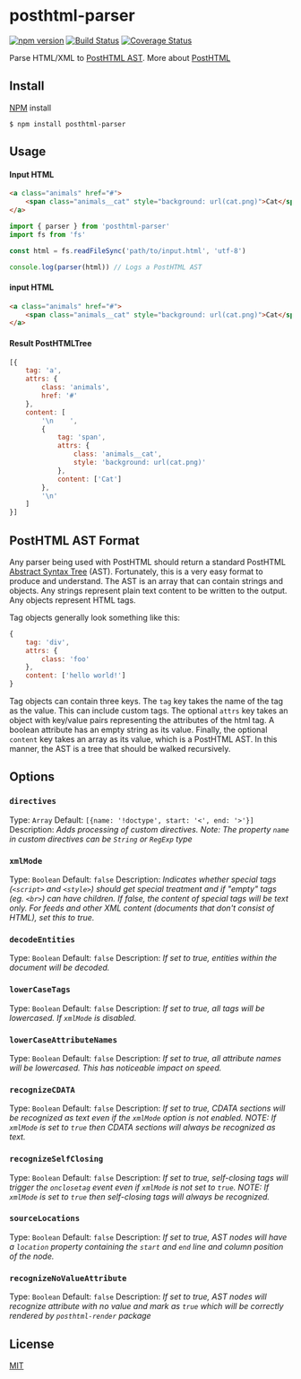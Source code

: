 # posthtml-parser
[![npm version](https://badge.fury.io/js/posthtml-parser.svg)](http://badge.fury.io/js/posthtml-parser)
[![Build Status](https://travis-ci.org/posthtml/posthtml-parser.svg?branch=master)](https://travis-ci.org/posthtml/posthtml-parser?branch=master)
[![Coverage Status](https://coveralls.io/repos/posthtml/posthtml-parser/badge.svg?branch=master)](https://coveralls.io/r/posthtml/posthtml-parser?branch=master)

Parse HTML/XML to [PostHTML AST](https://github.com/posthtml/posthtml-parser#posthtml-ast-format).
More about [PostHTML](https://github.com/posthtml/posthtml#readme)

## Install

[NPM](http://npmjs.com) install
```
$ npm install posthtml-parser
```

## Usage

#### Input HTML
```html
<a class="animals" href="#">
    <span class="animals__cat" style="background: url(cat.png)">Cat</span>
</a>
```
```js
import { parser } from 'posthtml-parser'
import fs from 'fs'

const html = fs.readFileSync('path/to/input.html', 'utf-8')

console.log(parser(html)) // Logs a PostHTML AST
```

#### input HTML
```html
<a class="animals" href="#">
    <span class="animals__cat" style="background: url(cat.png)">Cat</span>
</a>
```

#### Result PostHTMLTree
```js
[{
    tag: 'a',
    attrs: {
        class: 'animals',
        href: '#'
    },
    content: [
        '\n    ',
        {
            tag: 'span',
            attrs: {
                class: 'animals__cat',
                style: 'background: url(cat.png)'
            },
            content: ['Cat']
        },
        '\n'
    ]
}]
```

## PostHTML AST Format

Any parser being used with PostHTML should return a standard PostHTML [Abstract Syntax Tree](https://www.wikiwand.com/en/Abstract_syntax_tree) (AST). Fortunately, this is a very easy format to produce and understand. The AST is an array that can contain strings and objects. Any strings represent plain text content to be written to the output. Any objects represent HTML tags.

Tag objects generally look something like this:

```js
{
    tag: 'div',
    attrs: {
        class: 'foo'
    },
    content: ['hello world!']
}
```

Tag objects can contain three keys. The `tag` key takes the name of the tag as the value. This can include custom tags. The optional `attrs` key takes an object with key/value pairs representing the attributes of the html tag. A boolean attribute has an empty string as its value. Finally, the optional `content` key takes an array as its value, which is a PostHTML AST. In this manner, the AST is a tree that should be walked recursively.

## Options

### `directives`
Type: `Array`
Default: `[{name: '!doctype', start: '<', end: '>'}]`
Description: *Adds processing of custom directives. Note: The property ```name``` in custom directives can be ```String``` or ```RegExp``` type*

### `xmlMode`
Type: `Boolean`
Default: `false`
Description: *Indicates whether special tags (`<script>` and `<style>`) should get special treatment and if "empty" tags (eg. `<br>`) can have children. If false, the content of special tags will be text only. For feeds and other XML content (documents that don't consist of HTML), set this to true.*

### `decodeEntities`
Type: `Boolean`
Default: `false`
Description: *If set to true, entities within the document will be decoded.*

### `lowerCaseTags`
Type: `Boolean`
Default: `false`
Description: *If set to true, all tags will be lowercased. If `xmlMode` is disabled.*

### `lowerCaseAttributeNames`
Type: `Boolean`
Default: `false`
Description: *If set to true, all attribute names will be lowercased. This has noticeable impact on speed.*

### `recognizeCDATA`
Type: `Boolean`
Default: `false`
Description: *If set to true, CDATA sections will be recognized as text even if the `xmlMode` option is not enabled. NOTE: If `xmlMode` is set to `true` then CDATA sections will always be recognized as text.*

### `recognizeSelfClosing`
Type: `Boolean`
Default: `false`
Description: *If set to true, self-closing tags will trigger the `onclosetag` event even if `xmlMode` is not set to `true`. NOTE: If `xmlMode` is set to `true` then self-closing tags will always be recognized.*

### `sourceLocations`
Type: `Boolean`
Default: `false`
Description: *If set to true, AST nodes will have a `location` property containing the `start` and `end` line and column position of the node.*

### `recognizeNoValueAttribute`
Type: `Boolean`
Default: `false`
Description: *If set to true, AST nodes will recognize attribute with no value and mark as `true` which will be correctly rendered by `posthtml-render` package*

## License

[MIT](LICENSE)
